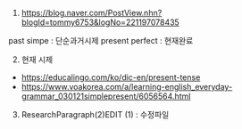 1. https://blog.naver.com/PostView.nhn?blogId=tommy6753&logNo=221197078435

past simpe : 단순과거시제
present perfect : 현재완료

2. 현재 시제
- https://educalingo.com/ko/dic-en/present-tense
- https://www.voakorea.com/a/learning-english_everyday-grammar_030121simplepresent/6056564.html

3. ResearchParagraph(2)EDIT (1) : 수정파일
